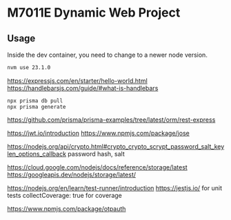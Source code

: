 # M7011E Dynamic Web Project

## Usage
Inside the dev container, you need to change to a newer node version.

```bash
nvm use 23.1.0
```

https://expressjs.com/en/starter/hello-world.html
https://handlebarsjs.com/guide/#what-is-handlebars




```
npx prisma db pull
npx prisma generate
```

https://github.com/prisma/prisma-examples/tree/latest/orm/rest-express

https://jwt.io/introduction
https://www.npmjs.com/package/jose


https://nodejs.org/api/crypto.html#crypto_crypto_scrypt_password_salt_keylen_options_callback
password hash, salt


https://cloud.google.com/nodejs/docs/reference/storage/latest
https://googleapis.dev/nodejs/storage/latest/


https://nodejs.org/en/learn/test-runner/introduction
https://jestjs.io/ for unit tests
collectCoverage: true for coverage


https://www.npmjs.com/package/otpauth
